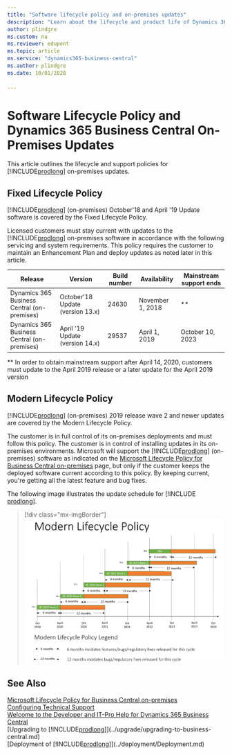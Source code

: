 ```yaml
---
title: "Software lifecycle policy and on-premises updates"
description: "Learn about the lifecycle and product life of Dynamics 365 Business Central versions for on-premises deployments."
author: plindgre
ms.custom: na
ms.reviewer: edupont
ms.topic: article
ms.service: "dynamics365-business-central"
ms.author: plindgre
ms.date: 10/01/2020

---
```


# Software Lifecycle Policy and Dynamics 365 Business Central On-Premises Updates

This article outlines the lifecycle and support policies for [!INCLUDE[prodlong](../developer/includes/prodlong.md)] on-premises updates.

## Fixed Lifecycle Policy

[!INCLUDE[prodlong](../developer/includes/prodlong.md)] (on-premises) October'18 and April '19 Update software is covered by the Fixed Lifecycle Policy.  

Licensed customers must stay current with updates to the [!INCLUDE[prodlong](../developer/includes/prodlong.md)] on-premises software in accordance with the following servicing and system requirements. This policy requires the customer to maintain an Enhancement Plan and deploy updates as noted later in this article.  

|Release                                     |Version           |Build number  |Availability    |Mainstream support ends|
|--------------------------------------------|------------------|--------------|----------------|-----------------------|
|Dynamics 365 Business Central (on-premises) | October'18 Update (version 13.x)|24630         |November 1, 2018|\*\*|
|Dynamics 365 Business Central (on-premises) | April '19 Update (version 14.x)|29537         |April 1, 2019   |October 10, 2023|

\*\* In order to obtain mainstream support after April 14, 2020, customers must update to the April 2019 release or a later update for the April 2019 version  


## Modern Lifecycle Policy

[!INCLUDE[prodlong](../developer/includes/prodlong.md)] (on-premises) 2019 release wave 2 and newer updates are covered by the Modern Lifecycle Policy.  

The customer is in full control of its on-premises deployments and must follow this policy. The customer is in control of installing updates in its on-premises environments. Microsoft will support the [!INCLUDE[prodlong](../developer/includes/prodlong.md)] (on-premises) software as indicated on the [Microsoft Lifecycle Policy for Business Central on-premises](https://support.microsoft.com/lifecycle/search?alpha=business%20central%20on) page, but only if the customer keeps the deployed software current according to this policy. By keeping current, you're getting all the latest feature and bug fixes.  

The following image illustrates the update schedule for [!INCLUDE [prodlong](../developer/includes/prodlong.md)].
> [!div class="mx-imgBorder"]
> ![Update schedule for Dynamics 365 Business Central](../developer/media/terms/dynamics-365-business-central-modern-lifecycle-policy.png)

<!-- Critical fixes and non-critical updates are handled in the following way:

- **Critical fixes** – Critical fixes include security fixes and any fixes that are required to support reliability and availability. Critical fixes will be made available in the latest platform update version.

- **Non-critical updates** – Customers must update to the most current Dynamics 365 Business Central to deploy non-critical updates.-->

## See Also

[Microsoft Lifecycle Policy for Business Central on-premises](https://support.microsoft.com/lifecycle/search?alpha=business%20central%20on)  
[Configuring Technical Support](../technical-support.md)  
[Welcome to the Developer and IT-Pro Help for Dynamics 365 Business Central](../index.md)  
[Upgrading to [!INCLUDE[prodlong](../developer/includes/prodlong.md)]](../upgrade/upgrading-to-business-central.md)  
[Deployment of [!INCLUDE[prodlong](../developer/includes/prodlong.md)]](../deployment/Deployment.md)  
